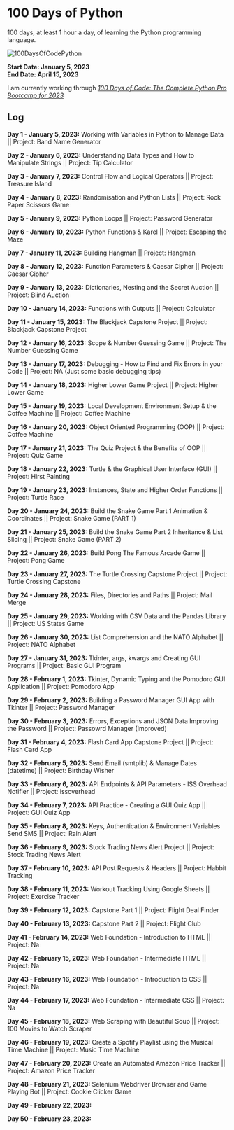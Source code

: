 # 100 Days of Python
100 days, at least 1 hour a day, of learning the Python programming language.


![100DaysOfCodePython](https://img.shields.io/badge/100DaysOfCode-Python-3776AB.svg?style=flat&logo=python)

**Start Date: January 5, 2023 </br>
End Date: April 15, 2023**

I am currently working through [*100 Days of Code: The Complete Python Pro Bootcamp for 2023*](https://www.udemy.com/course/100-days-of-code/?utm_source=adwords&utm_medium=udemyads&utm_campaign=LongTail_la.EN_cc.INDIA&utm_content=deal4584&utm_term=_._ag_77882236463_._ad_533220806573_._kw__._de_c_._dm__._pl__._ti_aud-1738475842996%3Adsa-1007766171312_._li_9061825_._pd__._&matchtype=&gclid=CjwKCAiAwc-dBhA7EiwAxPRylN7nXQCVPXdQy4O2AkI0TZGer7sQ-51bEwm7yp6hTDPxzzMDzTaX1xoCcdUQAvD_BwE)

## Log

**Day 1 - January 5, 2023:** Working with Variables in Python to Manage Data || Project: Band Name Generator

**Day 2 - January 6, 2023:** Understanding Data Types and How to Manipulate Strings || Project: Tip Calculator

**Day 3 - January 7, 2023:** Control Flow and Logical Operators || Project: Treasure Island

**Day 4 - January 8, 2023:** Randomisation and Python Lists || Project: Rock Paper Scissors Game

**Day 5 - January 9, 2023:** Python Loops || Project: Password Generator

**Day 6 - January 10, 2023:** Python Functions & Karel || Project: Escaping the Maze

**Day 7 - January 11, 2023:** Building Hangman || Project: Hangman

**Day 8 - January 12, 2023:** Function Parameters & Caesar Cipher || Project: Caesar Cipher 

**Day 9 - January 13, 2023:** Dictionaries, Nesting and the Secret Auction || Project: Blind Auction

**Day 10 - January 14, 2023:** Functions with Outputs || Project: Calculator

**Day 11 - January 15, 2023:** The Blackjack Capstone Project || Project: Blackjack Capstone Project

**Day 12 - January 16, 2023:** Scope & Number Guessing Game || Project: The Number Guessing Game

**Day 13 - January 17, 2023:** Debugging - How to Find and Fix Errors in your Code || Project: NA (Just some basic debugging tips)

**Day 14 - January 18, 2023:** Higher Lower Game Project || Project: Higher Lower Game

**Day 15 - January 19, 2023:** Local Development Environment Setup & the Coffee Machine || Project: Coffee Machine

**Day 16 - January 20, 2023:** Object Oriented Programming (OOP) || Project: Coffee Machine

**Day 17 - January 21, 2023:** The Quiz Project & the Benefits of OOP || Project: Quiz Game

**Day 18 - January 22, 2023:** Turtle & the Graphical User Interface (GUI) || Project: Hirst Painting

**Day 19 - January 23, 2023:** Instances, State and Higher Order Functions || Project: Turtle Race

**Day 20 - January 24, 2023:** Build the Snake Game Part 1 Animation & Coordinates || Project: Snake Game (PART 1)

**Day 21 - January 25, 2023:** Build the Snake Game Part 2 Inheritance & List Slicing || Project: Snake Game (PART 2)

**Day 22 - January 26, 2023:** Build Pong The Famous Arcade Game || Project: Pong Game

**Day 23 - January 27, 2023:** The Turtle Crossing Capstone Project || Project: Turtle Crossing Capstone

**Day 24 - January 28, 2023:** Files, Directories and Paths || Project: Mail Merge

**Day 25 - January 29, 2023:** Working with CSV Data and the Pandas Library || Project: US States Game

**Day 26 - January 30, 2023:** List Comprehension and the NATO Alphabet || Project: NATO Alphabet

**Day 27 - January 31, 2023:** Tkinter, args, kwargs and Creating GUI Programs || Project: Basic GUI Program

**Day 28 - February 1, 2023:** Tkinter, Dynamic Typing and the Pomodoro GUI Application || Project: Pomodoro App

**Day 29 - February 2, 2023:** Building a Password Manager GUI App with Tkinter || Project: Password Manager

**Day 30 - February 3, 2023:** Errors, Exceptions and JSON Data Improving the Password || Project: Passowrd Manager (Improved)

**Day 31 - February 4, 2023:** Flash Card App Capstone Project || Project: Flash Card App

**Day 32 - February 5, 2023:** Send Email (smtplib) & Manage Dates (datetime) || Project: Birthday Wisher

**Day 33 - February 6, 2023:** API Endpoints & API Parameters - ISS Overhead Notifier || Project: issoverhead

**Day 34 - February 7, 2023:** API Practice - Creating a GUI Quiz App || Project: GUI Quiz App

**Day 35 - February 8, 2023:** Keys, Authentication & Environment Variables Send SMS || Project: Rain Alert

**Day 36 - February 9, 2023:** Stock Trading News Alert Project || Project: Stock Trading News Alert

**Day 37 - February 10, 2023:** API Post Requests & Headers || Project: Habbit Tracking

**Day 38 - February 11, 2023:** Workout Tracking Using Google Sheets || Project: Exercise Tracker

**Day 39 - February 12, 2023:** Capstone Part 1 || Project: Flight Deal Finder

**Day 40 - February 13, 2023:** Capstone Part 2 || Project: Flight Club

**Day 41 - February 14, 2023:** Web Foundation - Introduction to HTML || Project: Na

**Day 42 - February 15, 2023:** Web Foundation - Intermediate HTML || Project: Na

**Day 43 - February 16, 2023:** Web Foundation - Introduction to CSS || Project: Na

**Day 44 - February 17, 2023:** Web Foundation - Intermediate CSS || Project: Na

**Day 45 - February 18, 2023:** Web Scraping with Beautiful Soup || Project: 100 Movies to Watch Scraper

**Day 46 - February 19, 2023:** Create a Spotify Playlist using the Musical Time Machine || Project: Music Time Machine

**Day 47 - February 20, 2023:** Create an Automated Amazon Price Tracker || Project: Amazon Price Tracker

**Day 48 - February 21, 2023:** Selenium Webdriver Browser and Game Playing Bot || Project: Cookie Clicker Game

**Day 49 - February 22, 2023:**

**Day 50 - February 23, 2023:**
